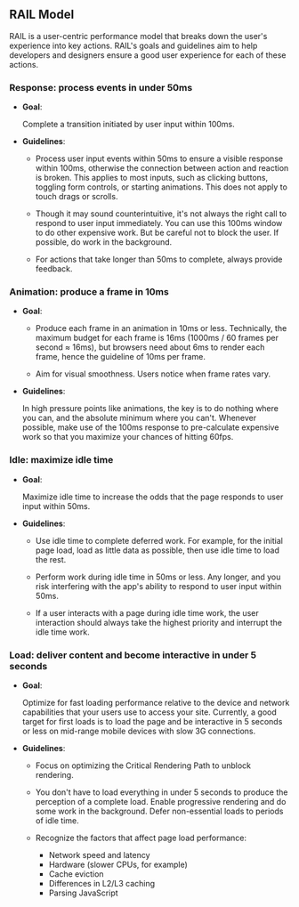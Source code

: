 ## RAIL Model
RAIL is a user-centric performance model that breaks down the user's experience into key actions. RAIL's goals and guidelines aim to help developers and designers ensure a good user experience for each of these actions.

### Response: process events in under 50ms
* __Goal__:

    Complete a transition initiated by user input within 100ms.

* __Guidelines__:

    * Process user input events within 50ms to ensure a visible response within 100ms, otherwise the connection between action and reaction is broken. This applies to most inputs, such as clicking buttons, toggling form controls, or starting animations. This does not apply to touch drags or scrolls.

    * Though it may sound counterintuitive, it's not always the right call to respond to user input immediately. You can use this 100ms window to do other expensive work. But be careful not to block the user. If possible, do work in the background.

    * For actions that take longer than 50ms to complete, always provide feedback.

### Animation: produce a frame in 10ms
* __Goal__:

    * Produce each frame in an animation in 10ms or less. Technically, the maximum budget for each frame is 16ms (1000ms / 60 frames per second ≈ 16ms), but browsers need about 6ms to render each frame, hence the guideline of 10ms per frame.

    * Aim for visual smoothness. Users notice when frame rates vary.

* __Guidelines__:

    In high pressure points like animations, the key is to do nothing where you can, and the absolute minimum where you can't. Whenever possible, make use of the 100ms response to pre-calculate expensive work so that you maximize your chances of hitting 60fps.

### Idle: maximize idle time
* __Goal__:

    Maximize idle time to increase the odds that the page responds to user input within 50ms.

* __Guidelines__:

    * Use idle time to complete deferred work. For example, for the initial page load, load as little data as possible, then use idle time to load the rest.

    * Perform work during idle time in 50ms or less. Any longer, and you risk interfering with the app's ability to respond to user input within 50ms.

    * If a user interacts with a page during idle time work, the user interaction should always take the highest priority and interrupt the idle time work.

### Load: deliver content and become interactive in under 5 seconds
* __Goal__:

    Optimize for fast loading performance relative to the device and network capabilities that your users use to access your site. Currently, a good target for first loads is to load the page and be interactive in 5 seconds or less on mid-range mobile devices with slow 3G connections.

* __Guidelines__:

    * Focus on optimizing the Critical Rendering Path to unblock rendering.

    * You don't have to load everything in under 5 seconds to produce the perception of a complete load. Enable progressive rendering and do some work in the background. Defer non-essential loads to periods of idle time.

    * Recognize the factors that affect page load performance:
        * Network speed and latency
        * Hardware (slower CPUs, for example)
        * Cache eviction
        * Differences in L2/L3 caching
        * Parsing JavaScript
